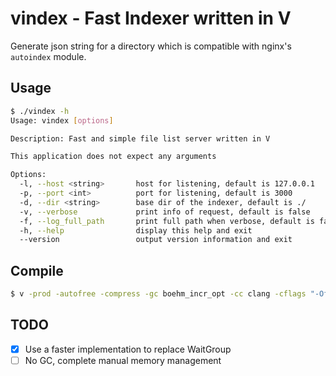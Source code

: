 # vindex - Fast Indexer written in V

Generate json string for a directory which is compatible with nginx's `autoindex` module. 

## Usage

```bash
$ ./vindex -h
Usage: vindex [options] 

Description: Fast and simple file list server written in V

This application does not expect any arguments

Options:
  -l, --host <string>       host for listening, default is 127.0.0.1
  -p, --port <int>          port for listening, default is 3000
  -d, --dir <string>        base dir of the indexer, default is ./
  -v, --verbose             print info of request, default is false
  -f, --log_full_path       print full path when verbose, default is false
  -h, --help                display this help and exit
  --version                 output version information and exit
```

## Compile

```bash
$ v -prod -autofree -compress -gc boehm_incr_opt -cc clang -cflags "-Ofast -static -flto" .
```

## TODO

- [x] Use a faster implementation to replace WaitGroup
- [ ] No GC, complete manual memory management
